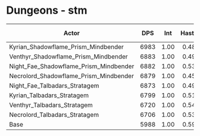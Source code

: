 # Dungeons - stm
| Actor | DPS | Int | Haste | Crit | Mastery | Vers | DPS Weight |
|---|:---:|:---:|:---:|:---:|:---:|:---:|:---:|
|Kyrian_Shadowflame_Prism_Mindbender|6983|1.00|0.48|0.45|0.41|0.47|0.26|
|Venthyr_Shadowflame_Prism_Mindbender|6883|1.00|0.49|0.47|0.45|0.44|0.27|
|Night_Fae_Shadowflame_Prism_Mindbender|6882|1.00|0.53|0.46|0.45|0.45|0.27|
|Necrolord_Shadowflame_Prism_Mindbender|6879|1.00|0.45|0.46|0.46|0.45|0.27|
|Night_Fae_Talbadars_Stratagem|6873|1.00|0.49|0.46|0.46|0.47|0.26|
|Kyrian_Talbadars_Stratagem|6799|1.00|0.51|0.46|0.42|0.46|0.27|
|Venthyr_Talbadars_Stratagem|6720|1.00|0.54|0.48|0.45|0.46|0.27|
|Necrolord_Talbadars_Stratagem|6706|1.00|0.53|0.47|0.44|0.45|0.27|
|Base|5988|1.00|0.59|0.48|0.44|0.47|0.31|
